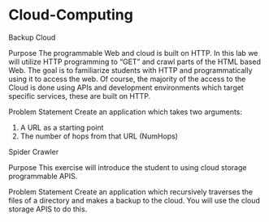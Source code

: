 # Cloud-Computing

Backup Cloud

Purpose
The programmable Web and cloud is built on HTTP. In this lab we will utilize HTTP
programming to “GET” and crawl parts of the HTML based Web. The goal is to familiarize
students with HTTP and programmatically using it to access the web. Of course, the majority
of the access to the Cloud is done using APIs and development environments which target
specific services, these are built on HTTP.

Problem Statement
Create an application which takes two arguments:
1) A URL as a starting point
2) The number of hops from that URL (NumHops)


Spider Crawler

Purpose
This exercise will introduce the student to using cloud storage programmable APIS.

Problem Statement
Create an application which recursively traverses the files of a directory and makes a backup to
the cloud. You will use the cloud storage APIS to do this.
